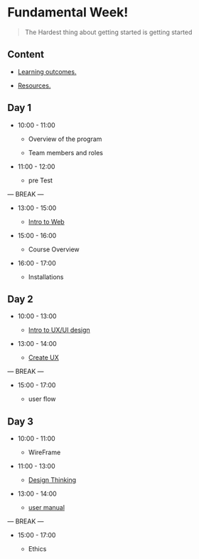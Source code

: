 
# Fundamental Week!

> The Hardest thing about getting started is getting started

  

## Content

  

- [Learning outcomes.](./learning-outcomes.md)

- [Resources.](./resources.md)

  

  

## Day 1

  

- 10:00 - 11:00

  - Overview of the program

  - Team members and roles

- 11:00 - 12:00

  - pre Test

— BREAK —

- 13:00 - 15:00

  - [Intro to Web](./intro-to-web.md)
  
- 15:00 - 16:00

   -   Course Overview
- 16:00 - 17:00
  -   Installations


## Day 2
- 10:00 - 13:00

   - [Intro to UX/UI design](./intro-to-uiux.md)

- 13:00 - 14:00

   - [Create UX](https://docs.google.com/presentation/d/1bdzZoG9cMfbFGMrTe-1uQKCrWNs0bSBZnOPRqLKAIro/edit?usp=sharing)

— BREAK —
 
- 15:00 - 17:00

   -  user flow 

## Day 3

- 10:00 - 11:00
    -  WireFrame

- 11:00 - 13:00 

   - [Design Thinking](https://docs.google.com/presentation/d/1K27xhxnXnJT7qQrKSJLNpf4hG64F89yGvAsr5ewCilg/edit?usp=sharing)
   
- 13:00 - 14:00
     - [user manual](https://docs.google.com/presentation/d/1AH_B4I3ajkw4pF0bmAPmmekEorn0eQid/edit?usp=sharing&ouid=115328155059679605701&rtpof=true&sd=true) 

— BREAK —
 
- 15:00 - 17:00

   - Ethics






